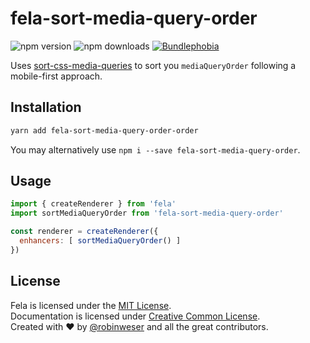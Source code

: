 # fela-sort-media-query-order

<img alt="npm version" src="https://badge.fury.io/js/fela-sort-media-query-order.svg"> <img alt="npm downloads" src="https://img.shields.io/npm/dm/fela-sort-media-query-order.svg"> <a href="https://bundlephobia.com/result?p=fela-sort-media-query-order@latest"><img alt="Bundlephobia" src="https://img.shields.io/bundlephobia/minzip/fela-sort-media-query-order.svg"></a>

Uses [sort-css-media-queries](https://github.com/dutchenkoOleg/sort-css-media-queries) to sort you `mediaQueryOrder` following a mobile-first approach.

## Installation
```sh
yarn add fela-sort-media-query-order-order
```
You may alternatively use `npm i --save fela-sort-media-query-order`.

## Usage
```javascript
import { createRenderer } from 'fela'
import sortMediaQueryOrder from 'fela-sort-media-query-order'

const renderer = createRenderer({
  enhancers: [ sortMediaQueryOrder() ]
})
```



## License
Fela is licensed under the [MIT License](http://opensource.org/licenses/MIT).<br>
Documentation is licensed under [Creative Common License](http://creativecommons.org/licenses/by/4.0/).<br>
Created with ♥ by [@robinweser](http://weser.io) and all the great contributors.

